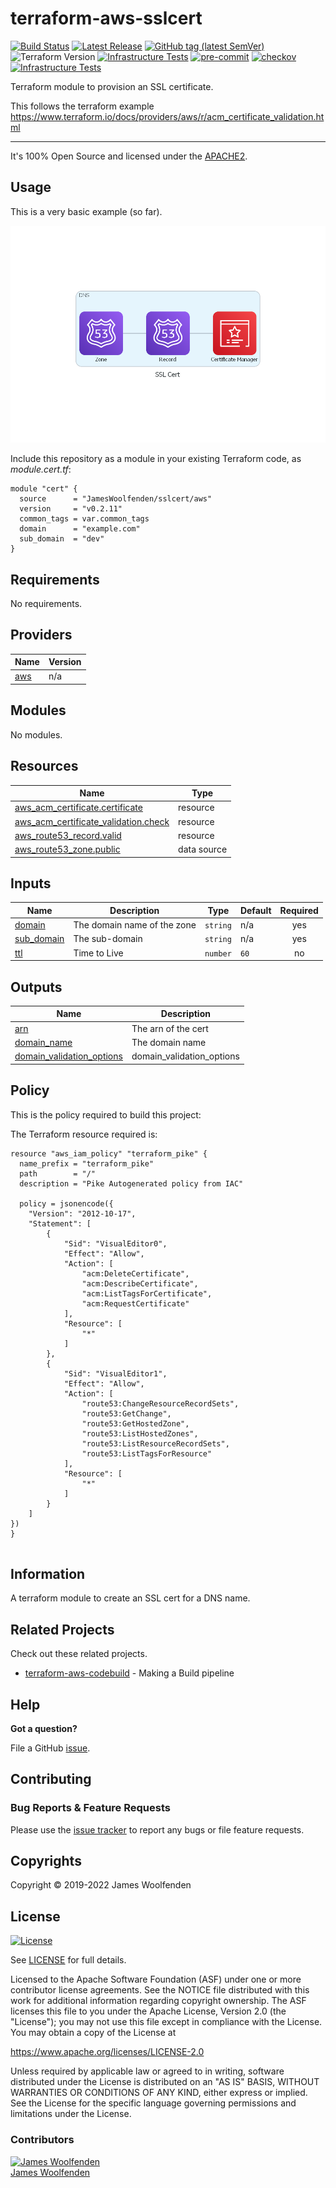 # terraform-aws-sslcert

[![Build Status](https://github.com/JamesWoolfenden/terraform-aws-sslcert/workflows/Verify%20and%20Bump/badge.svg?branch=master)](https://github.com/JamesWoolfenden/terraform-aws-sslcert)
[![Latest Release](https://img.shields.io/github/release/JamesWoolfenden/terraform-aws-sslcert.svg)](https://github.com/JamesWoolfenden/terraform-aws-sslcert/releases/latest)
[![GitHub tag (latest SemVer)](https://img.shields.io/github/tag/JamesWoolfenden/terraform-aws-sslcert.svg?label=latest)](https://github.com/JamesWoolfenden/terraform-aws-sslcert/releases/latest)
![Terraform Version](https://img.shields.io/badge/tf-%3E%3D0.14.0-blue.svg)
[![Infrastructure Tests](https://www.bridgecrew.cloud/badges/github/JamesWoolfenden/terraform-aws-sslcert/cis_aws)](https://www.bridgecrew.cloud/link/badge?vcs=github&fullRepo=JamesWoolfenden%2Fterraform-aws-sslcert&benchmark=CIS+AWS+V1.2)
[![pre-commit](https://img.shields.io/badge/pre--commit-enabled-brightgreen?logo=pre-commit&logoColor=white)](https://github.com/pre-commit/pre-commit)
[![checkov](https://img.shields.io/badge/checkov-verified-brightgreen)](https://www.checkov.io/)
[![Infrastructure Tests](https://www.bridgecrew.cloud/badges/github/jameswoolfenden/terraform-aws-sslcert/general)](https://www.bridgecrew.cloud/link/badge?vcs=github&fullRepo=JamesWoolfenden%2Fterraform-aws-sslcert&benchmark=INFRASTRUCTURE+SECURITY)

Terraform module to provision an SSL certificate.

This follows the terraform example <https://www.terraform.io/docs/providers/aws/r/acm_certificate_validation.html>

---

It's 100% Open Source and licensed under the [APACHE2](LICENSE).

## Usage

This is a very basic example (so far).

![ssl cert](./diagram/ssl_cert.png)

Include this repository as a module in your existing Terraform code, as _module.cert.tf_:

```hcl
module "cert" {
  source      = "JamesWoolfenden/sslcert/aws"
  version     = "v0.2.11"
  common_tags = var.common_tags
  domain      = "example.com"
  sub_domain  = "dev"
}
```

<!-- BEGINNING OF PRE-COMMIT-TERRAFORM DOCS HOOK -->
## Requirements

No requirements.

## Providers

| Name | Version |
|------|---------|
| <a name="provider_aws"></a> [aws](#provider\_aws) | n/a |

## Modules

No modules.

## Resources

| Name | Type |
|------|------|
| [aws_acm_certificate.certificate](https://registry.terraform.io/providers/hashicorp/aws/latest/docs/resources/acm_certificate) | resource |
| [aws_acm_certificate_validation.check](https://registry.terraform.io/providers/hashicorp/aws/latest/docs/resources/acm_certificate_validation) | resource |
| [aws_route53_record.valid](https://registry.terraform.io/providers/hashicorp/aws/latest/docs/resources/route53_record) | resource |
| [aws_route53_zone.public](https://registry.terraform.io/providers/hashicorp/aws/latest/docs/data-sources/route53_zone) | data source |

## Inputs

| Name | Description | Type | Default | Required |
|------|-------------|------|---------|:--------:|
| <a name="input_domain"></a> [domain](#input\_domain) | The domain name of the zone | `string` | n/a | yes |
| <a name="input_sub_domain"></a> [sub\_domain](#input\_sub\_domain) | The sub-domain | `string` | n/a | yes |
| <a name="input_ttl"></a> [ttl](#input\_ttl) | Time to Live | `number` | `60` | no |

## Outputs

| Name | Description |
|------|-------------|
| <a name="output_arn"></a> [arn](#output\_arn) | The arn of the cert |
| <a name="output_domain_name"></a> [domain\_name](#output\_domain\_name) | The domain name |
| <a name="output_domain_validation_options"></a> [domain\_validation\_options](#output\_domain\_validation\_options) | domain\_validation\_options |
<!-- END OF PRE-COMMIT-TERRAFORM DOCS HOOK -->

## Policy

This is the policy required to build this project:

<!-- BEGINNING OF PRE-COMMIT-PIKE DOCS HOOK -->
The Terraform resource required is:

```golang
resource "aws_iam_policy" "terraform_pike" {
  name_prefix = "terraform_pike"
  path        = "/"
  description = "Pike Autogenerated policy from IAC"

  policy = jsonencode({
    "Version": "2012-10-17",
    "Statement": [
        {
            "Sid": "VisualEditor0",
            "Effect": "Allow",
            "Action": [
                "acm:DeleteCertificate",
                "acm:DescribeCertificate",
                "acm:ListTagsForCertificate",
                "acm:RequestCertificate"
            ],
            "Resource": [
                "*"
            ]
        },
        {
            "Sid": "VisualEditor1",
            "Effect": "Allow",
            "Action": [
                "route53:ChangeResourceRecordSets",
                "route53:GetChange",
                "route53:GetHostedZone",
                "route53:ListHostedZones",
                "route53:ListResourceRecordSets",
                "route53:ListTagsForResource"
            ],
            "Resource": [
                "*"
            ]
        }
    ]
})
}


```
<!-- END OF PRE-COMMIT-PIKE DOCS HOOK -->

## Information

A terraform module to create an SSL cert for a DNS name.

## Related Projects

Check out these related projects.

- [terraform-aws-codebuild](https://github.com/jameswoolfenden/terraform-aws-codebuild) - Making a Build pipeline

## Help

**Got a question?**

File a GitHub [issue](https://github.com/jameswoolfenden/terraform-aws-sslcert/issues).

## Contributing

### Bug Reports & Feature Requests

Please use the [issue tracker](https://github.com/jameswoolfenden/terraform-aws-sslcert/issues) to report any bugs or file feature requests.

## Copyrights

Copyright © 2019-2022 James Woolfenden

## License

[![License](https://img.shields.io/badge/License-Apache%202.0-blue.svg)](https://opensource.org/licenses/Apache-2.0)

See [LICENSE](LICENSE) for full details.

Licensed to the Apache Software Foundation (ASF) under one
or more contributor license agreements. See the NOTICE file
distributed with this work for additional information
regarding copyright ownership. The ASF licenses this file
to you under the Apache License, Version 2.0 (the
"License"); you may not use this file except in compliance
with the License. You may obtain a copy of the License at

<https://www.apache.org/licenses/LICENSE-2.0>

Unless required by applicable law or agreed to in writing,
software distributed under the License is distributed on an
"AS IS" BASIS, WITHOUT WARRANTIES OR CONDITIONS OF ANY
KIND, either express or implied. See the License for the
specific language governing permissions and limitations
under the License.

### Contributors

[![James Woolfenden][jameswoolfenden_avatar]][jameswoolfenden_homepage]<br/>[James Woolfenden][jameswoolfenden_homepage]

[jameswoolfenden_homepage]: https://github.com/jameswoolfenden
[jameswoolfenden_avatar]: https://github.com/jameswoolfenden.png?size=150
